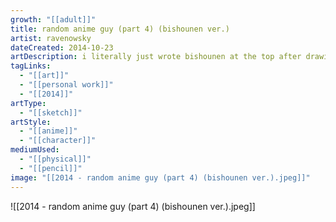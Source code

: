 ```yaml
---
growth: "[[adult]]"
title: random anime guy (part 4) (bishounen ver.)
artist: ravenowsky
dateCreated: 2014-10-23
artDescription: i literally just wrote bishounen at the top after drawing this fucking twink. bishounen? more like bisexual
tagLinks:
  - "[[art]]"
  - "[[personal work]]"
  - "[[2014]]"
artType:
  - "[[sketch]]"
artStyle:
  - "[[anime]]"
  - "[[character]]"
mediumUsed:
  - "[[physical]]"
  - "[[pencil]]"
image: "[[2014 - random anime guy (part 4) (bishounen ver.).jpeg]]"
---
```

![[2014 - random anime guy (part 4) (bishounen ver.).jpeg]]